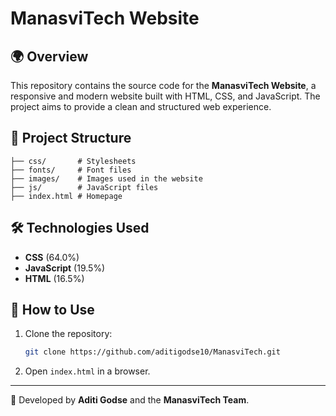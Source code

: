 # ManasviTech Website  

## 🌍 Overview  
This repository contains the source code for the **ManasviTech Website**, a responsive and modern website built with HTML, CSS, and JavaScript. The project aims to provide a clean and structured web experience.  

## 📁 Project Structure  
```
├── css/       # Stylesheets  
├── fonts/     # Font files  
├── images/    # Images used in the website  
├── js/        # JavaScript files  
├── index.html # Homepage  
```

## 🛠 Technologies Used  
- **CSS** (64.0%)  
- **JavaScript** (19.5%)  
- **HTML** (16.5%)  

## 🚀 How to Use  
1. Clone the repository:  
   ```sh
   git clone https://github.com/aditigodse10/ManasviTech.git
   ```
2. Open `index.html` in a browser.  

---

🔹 Developed by **Aditi Godse** and the **ManasviTech Team**.
